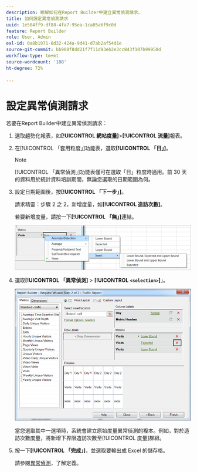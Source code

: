 ```yaml
---
description: 瞭解如何在Report Builder中建立異常偵測請求。
title: 如何設定異常偵測請求
uuid: 1e504ff9-df88-4fa7-95ea-1ca05a6f9c0d
feature: Report Builder
role: User, Admin
exl-id: 0a8b1971-8d32-424a-9d41-d7ab2af54d1e
source-git-commit: bb908f8dd21f7f11d93eb2e3cc843f107b99950d
workflow-type: tm+mt
source-wordcount: '188'
ht-degree: 72%

---
```


# 設定異常偵測請求

若要在Report Builder中建立異常偵測請求：

1. 選取趨勢化報表，如&#x200B;**[!UICONTROL 網站度量]**>**[!UICONTROL 流量]**&#x200B;報表。
1. 在[!UICONTROL 「套用粒度」]功能表，選取&#x200B;**[!UICONTROL 「日」]**。

   >[!NOTE]
   >
   >[!UICONTROL 「異常偵測」]功能表僅可在選取「日」粒度時適用。前 30 天的資料用於統計資料培訓期間，無論您選取的日期範圍為何。

1. 設定日期範圍後，按&#x200B;**[!UICONTROL 「下一步」]**。

   請求精靈：步驟 2 之 2，新增度量，如&#x200B;**[!UICONTROL 造訪次數]**。

   若要新增度量，請按一下&#x200B;**[!UICONTROL 「無」]**&#x200B;連結。

   ![熒幕擷圖顯示異常偵測，然後插入，再插入上下界限的選項，而且必須是。](assets/anomaly_select.png)

1. 選取&#x200B;**[!UICONTROL 「異常偵測]** > **[!UICONTROL `<selection>`]**」。

   ![熒幕擷圖顯示「請求精靈：步驟2 — 流量報告」。](assets/anomaly_visit.png)

   當您選取其中一選項時，系統會建立原始度量異常偵測的複本。例如，對於造訪次數度量，將新增下界限造訪次數至[!UICONTROL 度量]群組。
1. 按一下&#x200B;**[!UICONTROL 「完成」]**，並選取要輸出成 Excel 的儲存格。

   請參閱[異常偵測](/help/analyze/analysis-workspace/c-anomaly-detection/anomaly-detection.md)，了解定義。
